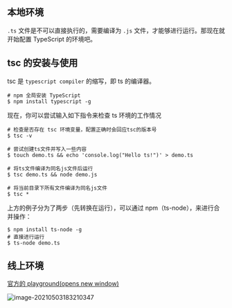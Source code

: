 ## 本地环境

`.ts` 文件是不可以直接执行的，需要编译为 `.js` 文件，才能够进行运行。那现在就开始配置 TypeScript 的环境吧。

## tsc 的安装与使用

tsc 是 `typescript compiler` 的缩写，即 ts 的编译器。

```
# npm 全局安装 TypeScript
$ npm install typescript -g
```

现在，你可以尝试输入如下指令来检查 ts 环境的工作情况

```
# 检查是否存在 tsc 环境变量，配置正确时会回应tsc的版本号
$ tsc -v

# 尝试创建ts文件并写入一些内容
$ touch demo.ts && echo 'console.log("Hello ts!")' > demo.ts

# 将ts文件编译为同名js文件后运行
$ tsc demo.ts && node demo.js

# 将当前目录下所有文件编译为同名js文件
$ tsc * 
```

上方的例子分为了两步（先转换在运行），可以通过 npm（ts-node），来进行合并操作：

```
$ npm install ts-node -g
# 直接进行运行
$ ts-node demo.ts
```

## 线上环境

[官方的 playground(opens new window)](https://www.typescriptlang.org/play)

![image-20210503183210347](https://front-end.toimc.com/notes-page/assets/img/image-20210503183210347.c17f56b9.png)